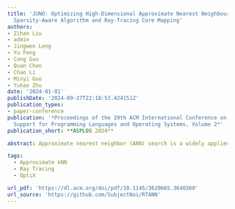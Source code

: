 ```yaml
---
title: 'JUNO: Optimizing High-Dimensional Approximate Nearest Neighbour Search with
  Sparsity-Aware Algorithm and Ray-Tracing Core Mapping'
authors:
- Zihan Liu
- admin
- Jingwen Leng
- Yu Feng
- Cong Guo
- Quan Chen
- Chao Li
- Minyi Guo
- Yuhao Zhu
date: '2024-01-01'
publishDate: '2024-09-27T22:18:53.424151Z'
publication_types:
- paper-conference
publication: '*Proceedings of the 29th ACM International Conference on Architectural
  Support for Programming Languages and Operating Systems, Volume 2*'
publication_short: **ASPLOS 2024**

abstract: Approximate nearest neighbor (ANN) search is a widely applied technique in modern intelligent applications, such as recommendation systems and vector databases. Therefore, efficient and high-throughput execution of ANN search has become increasingly important. In this paper, we first characterize the state-of-the-art product quantization-based method of ANN search and identify a significant source of inefficiency in the form of unnecessary pairwise distance calculations and accumulations. To improve efficiency, we propose Juno, an end-to-end ANN search system that adopts a carefully designed sparsity- and locality-aware search algorithm. We also present an efficient hardware mapping that utilizes ray tracing cores in modern GPUs with pipelined execution on tensor cores to execute our sparsity-aware ANN search algorithm. Our evaluations on four datasets from 1 to 100 million search points demonstrate 2.2×-8.5× improvements in search throughput. Moreover, our algorithmic enhancements alone achieve a maximal 2.6× improvement on the hardware without the acceleration of the RT core.

tags: 
  - Approximate kNN
  - Ray Tracing
  - OptiX

url_pdf: 'https://dl.acm.org/doi/pdf/10.1145/3620665.3640360'
url_source: 'https://github.com/SubjectNoi/RTANN'
---
```

